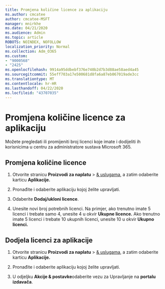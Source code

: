 ```yaml
---
title: Promjena količine licence za aplikaciju
ms.author: cmcatee
author: cmcatee-MSFT
manager: mnirkhe
ms.date: 04/21/2020
ms.audience: Admin
ms.topic: article
ROBOTS: NOINDEX, NOFOLLOW
localization_priority: Normal
ms.collection: Adm_O365
ms.custom:
- "9000568"
- "2425"
ms.openlocfilehash: 9914a95ddbebf376e740b2d7b3d88ae58aed4a45
ms.sourcegitcommit: 55eff703a17e500681d8fa6a87eb067019ade3cc
ms.translationtype: MT
ms.contentlocale: hr-HR
ms.lasthandoff: 04/22/2020
ms.locfileid: "43707035"
---
```

# <a name="change-app-license-quantity"></a>Promjena količine licence za aplikaciju

Možete pregledati ili promijeniti broj licenci koje imate i dodijeliti ih korisnicima u centru za administratore sustava Microsoft 365. 

## <a name="to-change-license-quantity"></a>Promjena količine licence

1. Otvorite stranicu **Proizvodi za naplatu** > [& uslugama,](https://go.microsoft.com/fwlink/p/?linkid=842054) a zatim odaberite karticu **Aplikacije.**

2. Pronađite i odaberite aplikaciju kojoj želite upravljati.  

3. Odaberite **Dodaj/ukloni licence**.

4. Unesite novi broj potrebnih licenci. Na primjer, ako trenutno imate 5 licenci i trebate samo 4, unesite 4 u okvir **Ukupne licence.** Ako trenutno imate 5 licenci i trebate 10 ukupnih licenci, unesite 10 u okvir **Ukupno licenci.**

## <a name="to-assign-app-licenses"></a>Dodjela licenci za aplikacije

1. Otvorite stranicu **Proizvodi za naplatu** > [& uslugama,](https://go.microsoft.com/fwlink/p/?linkid=842054) a zatim odaberite karticu **Aplikacije.**

2. Pronađite i odaberite aplikaciju kojoj želite upravljati.  

3. U odjeljku **Akcije & postavke**odaberite vezu za Upravljanje na **portalu izdavača**.